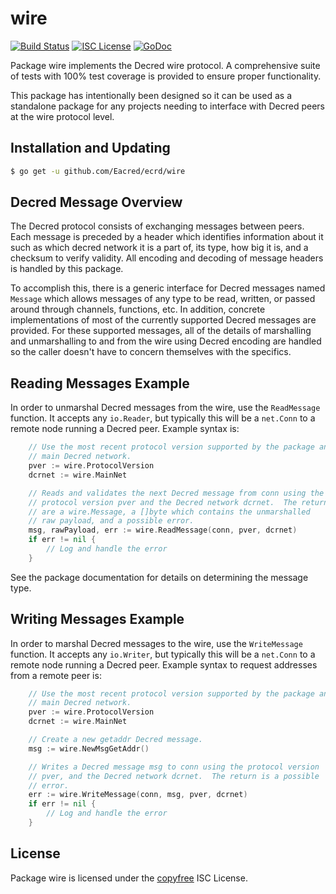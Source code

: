 wire
====

[![Build Status](https://github.com/Eacred/ecrd/workflows/Build%20and%20Test/badge.svg)](https://github.com/Eacred/ecrd/actions)
[![ISC License](https://img.shields.io/badge/license-ISC-blue.svg)](http://copyfree.org)
[![GoDoc](https://img.shields.io/badge/godoc-reference-blue.svg)](https://godoc.org/github.com/Eacred/ecrd/wire)

Package wire implements the Decred wire protocol.  A comprehensive suite of
tests with 100% test coverage is provided to ensure proper functionality.

This package has intentionally been designed so it can be used as a standalone
package for any projects needing to interface with Decred peers at the wire
protocol level.

## Installation and Updating

```bash
$ go get -u github.com/Eacred/ecrd/wire
```

## Decred Message Overview

The Decred protocol consists of exchanging messages between peers. Each message
is preceded by a header which identifies information about it such as which
decred network it is a part of, its type, how big it is, and a checksum to
verify validity. All encoding and decoding of message headers is handled by this
package.

To accomplish this, there is a generic interface for Decred messages named
`Message` which allows messages of any type to be read, written, or passed
around through channels, functions, etc. In addition, concrete implementations
of most of the currently supported Decred messages are provided. For these
supported messages, all of the details of marshalling and unmarshalling to and
from the wire using Decred encoding are handled so the caller doesn't have to
concern themselves with the specifics.

## Reading Messages Example

In order to unmarshal Decred messages from the wire, use the `ReadMessage`
function. It accepts any `io.Reader`, but typically this will be a `net.Conn`
to a remote node running a Decred peer.  Example syntax is:

```Go
	// Use the most recent protocol version supported by the package and the
	// main Decred network.
	pver := wire.ProtocolVersion
	dcrnet := wire.MainNet

	// Reads and validates the next Decred message from conn using the
	// protocol version pver and the Decred network dcrnet.  The returns
	// are a wire.Message, a []byte which contains the unmarshalled
	// raw payload, and a possible error.
	msg, rawPayload, err := wire.ReadMessage(conn, pver, dcrnet)
	if err != nil {
		// Log and handle the error
	}
```

See the package documentation for details on determining the message type.

## Writing Messages Example

In order to marshal Decred messages to the wire, use the `WriteMessage`
function. It accepts any `io.Writer`, but typically this will be a `net.Conn`
to a remote node running a Decred peer. Example syntax to request addresses
from a remote peer is:

```Go
	// Use the most recent protocol version supported by the package and the
	// main Decred network.
	pver := wire.ProtocolVersion
	dcrnet := wire.MainNet

	// Create a new getaddr Decred message.
	msg := wire.NewMsgGetAddr()

	// Writes a Decred message msg to conn using the protocol version
	// pver, and the Decred network dcrnet.  The return is a possible
	// error.
	err := wire.WriteMessage(conn, msg, pver, dcrnet)
	if err != nil {
		// Log and handle the error
	}
```

## License

Package wire is licensed under the [copyfree](http://copyfree.org) ISC
License.
